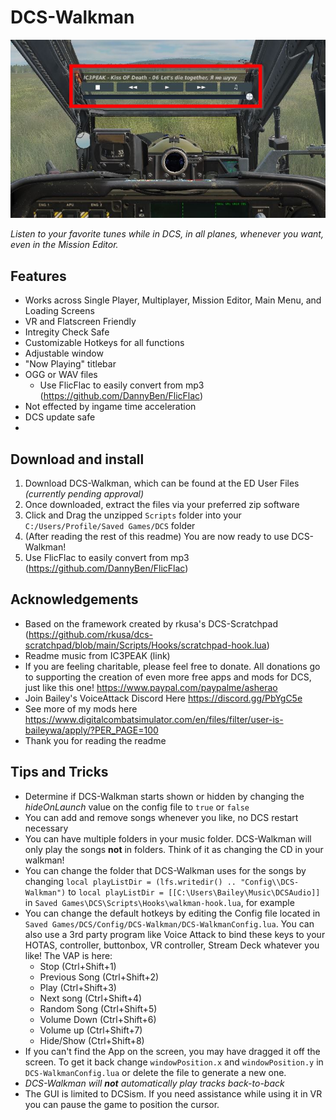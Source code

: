 # DCS-Walkman

<img src="https://github.com/asherao/DCS-Walkman/blob/main/GithubImages/pic02.jpg">  

*Listen to your favorite tunes while in DCS, in all planes, whenever you want, even in the Mission Editor.*  


## Features
- Works across Single Player, Multiplayer, Mission Editor, Main Menu, and Loading Screens
- VR and Flatscreen Friendly
- Intregity Check Safe
- Customizable Hotkeys for all functions
- Adjustable window
- "Now Playing" titlebar
- OGG or WAV files
  - Use FlicFlac to easily convert from mp3 (https://github.com/DannyBen/FlicFlac)
- Not effected by ingame time acceleration
- DCS update safe
- 
## Download and install
1. Download DCS-Walkman, which can be found at the ED User Files *(currently pending approval)*
2. Once downloaded, extract the files via your preferred zip software
3. Click and Drag the unzipped `Scripts` folder into your `C:/Users/Profile/Saved Games/DCS` folder
4. (After reading the rest of this readme) You are now ready to use DCS-Walkman!
5. Use FlicFlac to easily convert from mp3 (https://github.com/DannyBen/FlicFlac)

## Acknowledgements
- Based on the framework created by rkusa's DCS-Scratchpad (https://github.com/rkusa/dcs-scratchpad/blob/main/Scripts/Hooks/scratchpad-hook.lua)
- Readme music from IC3PEAK (link)
- If you are feeling charitable, please feel free to donate. All donations go to supporting the creation of even more free apps and mods for DCS, just like this one! https://www.paypal.com/paypalme/asherao
- Join Bailey's VoiceAttack Discord Here https://discord.gg/PbYgC5e
- See more of my mods here https://www.digitalcombatsimulator.com/en/files/filter/user-is-baileywa/apply/?PER_PAGE=100
- Thank you for reading the readme

## Tips and Tricks
- Determine if DCS-Walkman starts shown or hidden by changing the *hideOnLaunch* value on the config file to `true` or `false`
- You can add and remove songs whenever you like, no DCS restart necessary
- You can have multiple folders in your music folder. DCS-Walkman will only play the songs **not** in folders. Think of it as changing the CD in your walkman!
- You can change the folder that DCS-Walkman uses for the songs by changing `local playListDir = (lfs.writedir() .. "Config\\DCS-Walkman")` to `local playListDir = [[C:\Users\Bailey\Music\DCSAudio]]` in `Saved Games\DCS\Scripts\Hooks\walkman-hook.lua`, for example
- You can change the default hotkeys by editing the Config file located in `Saved Games/DCS/Config/DCS-Walkman/DCS-WalkmanConfig.lua`. You can also use a 3rd party program like Voice Attack to bind these keys to your HOTAS, controller, buttonbox, VR controller, Stream Deck whatever you like! The VAP is here: 
  - Stop (Ctrl+Shift+1)
  - Previous Song (Ctrl+Shift+2)
  - Play (Ctrl+Shift+3)
  - Next song (Ctrl+Shift+4)
  - Random Song (Ctrl+Shift+5)
  - Volume Down (Ctrl+Shift+6)
  - Volume up (Ctrl+Shift+7)
  - Hide/Show (Ctrl+Shift+8)
- If you can't find the App on the screen, you may have dragged it off the screen. To get it back change `windowPosition.x` and `windowPosition.y` in `DCS-WalkmanConfig.lua` or delete the file to generate a new one.
- *DCS-Walkman will **not** automatically play tracks back-to-back*
- The GUI is limited to DCSism. If you need assistance while using it in VR you can pause the game to position the cursor.

